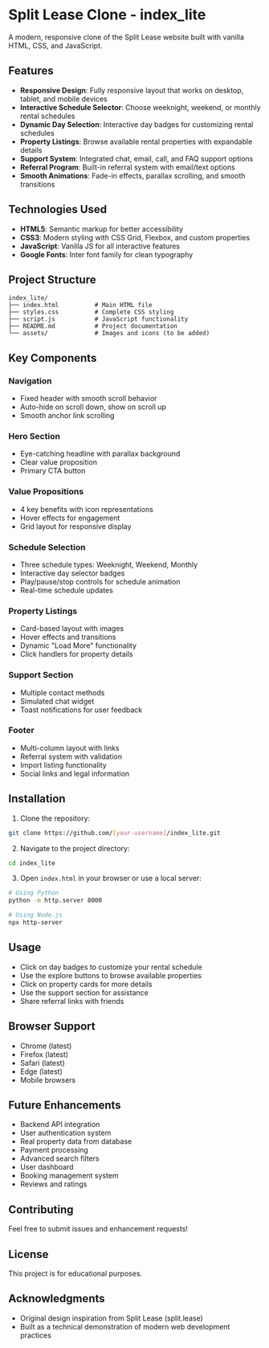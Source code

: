 # Split Lease Clone - index_lite

A modern, responsive clone of the Split Lease website built with vanilla HTML, CSS, and JavaScript.

## Features

- **Responsive Design**: Fully responsive layout that works on desktop, tablet, and mobile devices
- **Interactive Schedule Selector**: Choose weeknight, weekend, or monthly rental schedules
- **Dynamic Day Selection**: Interactive day badges for customizing rental schedules  
- **Property Listings**: Browse available rental properties with expandable details
- **Support System**: Integrated chat, email, call, and FAQ support options
- **Referral Program**: Built-in referral system with email/text options
- **Smooth Animations**: Fade-in effects, parallax scrolling, and smooth transitions

## Technologies Used

- **HTML5**: Semantic markup for better accessibility
- **CSS3**: Modern styling with CSS Grid, Flexbox, and custom properties
- **JavaScript**: Vanilla JS for all interactive features
- **Google Fonts**: Inter font family for clean typography

## Project Structure

```
index_lite/
├── index.html          # Main HTML file
├── styles.css          # Complete CSS styling
├── script.js           # JavaScript functionality
├── README.md           # Project documentation
└── assets/             # Images and icons (to be added)
```

## Key Components

### Navigation
- Fixed header with smooth scroll behavior
- Auto-hide on scroll down, show on scroll up
- Smooth anchor link scrolling

### Hero Section
- Eye-catching headline with parallax background
- Clear value proposition
- Primary CTA button

### Value Propositions
- 4 key benefits with icon representations
- Hover effects for engagement
- Grid layout for responsive display

### Schedule Selection
- Three schedule types: Weeknight, Weekend, Monthly
- Interactive day selector badges
- Play/pause/stop controls for schedule animation
- Real-time schedule updates

### Property Listings
- Card-based layout with images
- Hover effects and transitions
- Dynamic "Load More" functionality
- Click handlers for property details

### Support Section
- Multiple contact methods
- Simulated chat widget
- Toast notifications for user feedback

### Footer
- Multi-column layout with links
- Referral system with validation
- Import listing functionality
- Social links and legal information

## Installation

1. Clone the repository:
```bash
git clone https://github.com/[your-username]/index_lite.git
```

2. Navigate to the project directory:
```bash
cd index_lite
```

3. Open `index.html` in your browser or use a local server:
```bash
# Using Python
python -m http.server 8000

# Using Node.js
npx http-server
```

## Usage

- Click on day badges to customize your rental schedule
- Use the explore buttons to browse available properties
- Click on property cards for more details
- Use the support section for assistance
- Share referral links with friends

## Browser Support

- Chrome (latest)
- Firefox (latest)
- Safari (latest)
- Edge (latest)
- Mobile browsers

## Future Enhancements

- Backend API integration
- User authentication system
- Real property data from database
- Payment processing
- Advanced search filters
- User dashboard
- Booking management system
- Reviews and ratings

## Contributing

Feel free to submit issues and enhancement requests!

## License

This project is for educational purposes.

## Acknowledgments

- Original design inspiration from Split Lease (split.lease)
- Built as a technical demonstration of modern web development practices